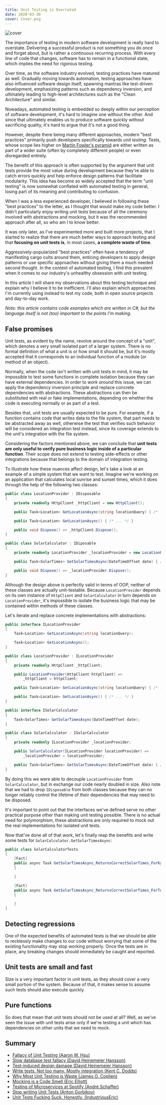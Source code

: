 ```yaml
---
title: Unit Testing is Overrated
date: 2020-03-30
cover: Cover.png
---
```


![cover](Cover.png)

The importance of testing in modern software development is really hard to overstate. Delivering a successful product is not something you do once and forget about, but is rather a continuous recurring process. With every line of code that changes, software has to remain in a functional state, which implies the need for rigorous testing.

Over time, as the software industry evolved, testing practices have matured as well. Gradually moving towards automation, testing approaches have also influenced software design itself, spawning mantras like test-driven development, emphasizing patterns such as dependency inversion, and ultimately leading to high-level architectures such as the "Clean Architecture" and similar.

Nowadays, automated testing is embedded so deeply within our perception of software development, it's hard to imagine one without the other. And since that ultimately enables us to produce software quickly without sacrificing quality, it's hard to argue that it's not a good thing.

However, despite there being many different approaches, modern "best practices" primarily push developers specifically towards *unit testing*. Tests, whose scope lies higher on [Martin Fowler's pyramid](https://martinfowler.com/articles/practical-test-pyramid.html#TheTestPyramid) are either written as part of a wider suite (often by completely different people) or even disregarded entirely.

The benefit of this approach is often supported by the argument that unit tests provide the most value during development because they're able to catch errors quickly and help enforce design patterns that facilitate modularity. This idea has become so widely accepted that the term "unit testing" is now somewhat conflated with automated testing in general, losing part of its meaning and contributing to confusion.

When I was a less experienced developer, I believed in following these "best practices" to the letter, as I thought that would make my code better. I didn't particularly enjoy writing unit tests because of all the ceremony involved with abstractions and mocking, but it was the recommended approach after all, so who am I to know better.

It was only later, as I've experimented more and built more projects, that I started to realize that there are much better ways to approach testing and that **focusing on unit tests is**, in most cases, **a complete waste of time**.

Aggressively-popularized "best practices" often have a tendency of manifesting cargo cults around them, enticing developers to apply design patterns or use specific approaches without giving them a much needed second thought. In the context of automated testing, I find this prevalent when it comes to our industry's unhealthy obsession with unit testing.

In this article I will share my observations about this testing technique and explain why I believe it to be inefficient. I'll also explain which approaches I'm currently using instead to test my code, both in open source projects and day-to-day work.

*Note: this article contains code examples which are written in C#, but the language itself is not (too) important to the points I'm making.*

## False promises

Unit tests, as evident by the name, revolve around the concept of a "unit", which denotes a very small isolated part of a larger system. There is no formal definition of what a unit is or how small it should be, but it's mostly accepted that it corresponds to an individual function of a module (or method of an object).

Normally, when the code isn't written with unit tests in mind, it may be impossible to test some functions in complete isolation because they can have external dependencies. In order to _work around_ this issue, we can apply the dependency inversion principle and replace concrete dependencies with abstractions. These abstractions can then be substituted with real or fake implementations, depending on whether the code is executing normally or as part of a test.

Besides that, unit tests are usually expected to be pure. For example, if a function contains code that writes data to the file system, that part needs to be abstracted away as well, otherwise the test that verifies such behavior will be considered an integration test instead, since its coverage extends to the unit's integration with the file system.

Considering the factors mentioned above, we can conclude that **unit tests are only useful to verify pure business logic inside of a particular function**. Their scope does not extend to testing side-effects or other integrations because that belongs to the domain of integration testing.

To illustrate how these nuances affect design, let's take a look at an example of a simple system that we want to test. Imagine we're working on an application that calculates local sunrise and sunset times, which it does through the help of the following two classes:

```csharp
public class LocationProvider : IDisposable
{
    private readonly HttpClient _httpClient = new HttpClient();

    public Task<Location> GetLocationAsync(string locationQuery) { /* ... */ }

    public Task<Location> GetLocationAsync() { /* ... */ }

    public void Dispose() => _httpClient.Dispose();
}

public class SolarCalculator : IDiposable
{
    private readonly LocationProvider _locationProvider = new LocationProvider();

    public Task<SolarTimes> GetSolarTimesAsync(DateTimeOffset date) { /* ... */ }

    public void Dispose() => _locationProvider.Dispose();
}
```

Although the design above is perfectly valid in terms of OOP, neither of these classes are actually unit-testable. Because `LocationProvider` depends on its own instance of `HttpClient` and `SolarCalculator` in turn depends on `LocationProvider`, it's impossible to isolate the business logic that may be contained within methods of these classes.

Let's iterate and replace concrete implementations with abstractions:

```csharp
public interface ILocationProvider
{
    Task<Location> GetLocationAsync(string locationQuery);

    Task<Location> GetLocationAsync();
}

public class LocationProvider : ILocationProvider
{
    private readonly HttpClient _httpClient;

    public LocationProvider(HttpClient httpClient) =>
        _httpClient = httpClient;

    public Task<Location> GetLocationAsync(string locationQuery) { /* ... */ }

    public Task<Location> GetLocationAsync() { /* ... */ }
}

public interface ISolarCalculator
{
    Task<SolarTimes> GetSolarTimesAsync(DateTimeOffset date);
}

public class SolarCalculator : ISolarCalculator
{
    private readonly ILocationProvider _locationProvider;

    public SolarCalculator(ILocationProvider locationProvider) =>
        _locationProvider = locationProvider;

    public Task<SolarTimes> GetSolarTimesAsync(DateTimeOffset date) { /* ... */ }
}
```

By doing this we were able to decouple `LocationProvider` from `SolarCalculator`, but in exchange our code nearly doubled in size. Also note that we had to drop `IDisposable` from both classes because they can no longer reliably control the lifetime of their dependencies that may need to be disposed.

It's important to point out that the interfaces we've defined serve no other practical purpose other than making unit testing possible. There is no actual need for polymorphism, these abstractions are only required to mock out the real implementations for isolated unit tests.

Now that've done all of that work, let's finally reap the benefits and write some tests for `SolarCalculator.GetSolarTimesAsync`:

```csharp
public class SolarCalculatorTests
{
    [Fact]
    public async Task GetSolarTimesAsync_ReturnsCorrectSolarTimes_ForKyiv()
    {

    }

    [Fact]
    public async Task GetSolarTimesAsync_ReturnsCorrectSolarTimes_ForTokyo()
    {

    }
}
```

## Detecting regressions

One of the expected benefits of automated tests is that we should be able to recklessly make changes to our code without worrying that some of the existing functionality may stop working properly. Once the tests are in place, any breaking changes should immediately be caught and reported.



## Unit tests are small and fast

Size is a very important factor in unit tests, as they should cover a very small portion of the system. Because of that, it makes sense to assume such tests should also execute quickly.

## Pure functions

So does that mean that unit tests should not be used at all? Well, as we've seen the issue with unit tests arise only if we're testing a unit which has dependencies on other units that we need to mock.

## Summary

- [Fallacy of Unit Testing (Aaron W. Hsu)](https://www.sacrideo.us/the-fallacy-of-unit-testing)
- [Slow database test fallacy (David Heinemeier Hansson)](https://dhh.dk/2014/slow-database-test-fallacy.html)
- [Test-induced design damage (David Heinemeier Hansson)](https://dhh.dk/2014/test-induced-design-damage.html)
- [Write tests. Not too many. Mostly integration (Kent C. Dodds)](https://kentcdodds.com/blog/write-tests)
- [Why Most Unit Testing is Waste (James O. Coplien)](https://rbcs-us.com/documents/Why-Most-Unit-Testing-is-Waste.pdf)
- [Mocking is a Code Smell (Eric Elliott)](https://medium.com/javascript-scene/mocking-is-a-code-smell-944a70c90a6a)
- [Testing of Microservices at Spotify (André Schaffer)](https://labs.spotify.com/2018/01/11/testing-of-microservices)
- [Stop writing Unit Tests (Anton Gorbikov)](https://antongorbikov.com/2018/09/24/stop-writing-unit-tests)
- [Unit Tests Fucking Suck. Honestly. (IndustriousEric)](https://medium.com/@IndustriousEric/unit-tests-fucking-suck-honestly-dabd31325e39)
